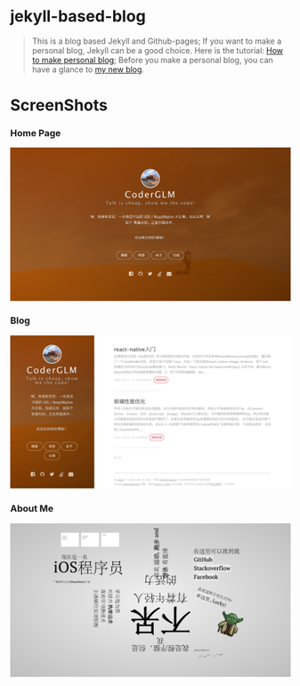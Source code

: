 # jekyll-based-blog
> This is a blog based Jekyll and Github-pages;
> If you want to make a personal blog, Jekyll can be a good choice. Here is the tutorial: [How to make personal blog](http://gengliming.com/2016/07/make-personal-blog/);
> Before you make a personal blog, you can have a glance to [my new blog](http://gengliming.com).

# ScreenShots
### Home Page
![image](https://github.com/CoderGLM/jekyll-based-blog/blob/gh-pages/assets/screenshots/1.png) <br/>
### Blog
![image](https://github.com/CoderGLM/jekyll-based-blog/blob/gh-pages/assets/screenshots/2.png) <br/>
### About Me
![image](https://github.com/CoderGLM/jekyll-based-blog/blob/gh-pages/assets/screenshots/3.png)

